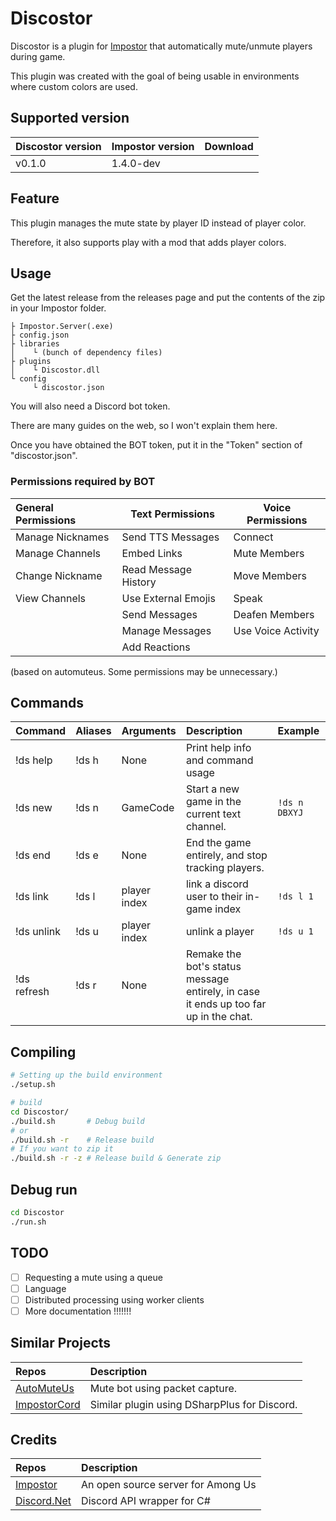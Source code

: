 # Discostor

Discostor is a plugin for [Impostor](https://github.com/Impostor/Impostor) that automatically
mute/unmute players during game.

This plugin was created with the goal of being usable in environments where custom colors are used.

## Supported version

  | Discostor version | Impostor version | Download |
  |:------------------|:-----------------|:--------:|
  | v0.1.0            | 1.4.0-dev        |          |


## Feature

This plugin manages the mute state by player ID instead of player color.

Therefore, it also supports play with a mod that adds player colors.

## Usage

  Get the latest release from the releases page and put the contents of the zip in your Impostor folder.

```
├ Impostor.Server(.exe)
├ config.json
├ libraries
│    └ (bunch of dependency files)
├ plugins
│    └ Discostor.dll
└ config
     └ discostor.json
```

You will also need a Discord bot token.

There are many guides on the web, so I won't explain them here.

Once you have obtained the BOT token, put it in the "Token" section of "discostor.json".

### Permissions required by BOT

  | General Permissions | Text Permissions     | Voice Permissions  |
  |:--------------------|----------------------|--------------------|
  | Manage Nicknames    | Send TTS Messages    | Connect            |
  | Manage Channels     | Embed Links          | Mute Members       |
  | Change Nickname     | Read Message History | Move Members       |
  | View Channels       | Use External Emojis  | Speak              |
  |                     | Send Messages        | Deafen Members     |
  |                     | Manage Messages      | Use Voice Activity |
  |                     | Add Reactions        |                    |

  (based on automuteus. Some permissions may be unnecessary.)

## Commands

 | Command     | Aliases | Arguments    | Description                                                                          | Example       |
 |:------------|:--------|--------------|:-------------------------------------------------------------------------------------|:--------------|
 | !ds help    | !ds h   | None         | Print help info and command usage                                                    |               |
 | !ds new     | !ds n   | GameCode     | Start a new game in the current text channel.                                        | `!ds n DBXYJ` |
 | !ds end     | !ds e   | None         | End the game entirely, and stop tracking players.                                    |               |
 | !ds link    | !ds l   | player index | link a discord user to their in-game index                                           | `!ds l 1`     |
 | !ds unlink  | !ds u   | player index | unlink a player                                                                      | `!ds u 1`     |
 | !ds refresh | !ds r   | None         | Remake the bot's status message entirely, in case it ends up too far up in the chat. |


## Compiling

```sh
# Setting up the build environment
./setup.sh

# build
cd Discostor/
./build.sh       # Debug build
# or
./build.sh -r    # Release build
# If you want to zip it
./build.sh -r -z # Release build & Generate zip
```

## Debug run

```sh
cd Discostor
./run.sh
```

## TODO

  - [ ] Requesting a mute using a queue
  - [ ] Language
  - [ ] Distributed processing using worker clients
  - [ ] More documentation !!!!!!!

## Similar Projects

  | Repos                                                    | Description                                  |
  |:---------------------------------------------------------|:---------------------------------------------| 
  | [AutoMuteUs](https://github.com/denverquane/automuteus)  | Mute bot using packet capture.               |
  | [ImpostorCord](https://github.com/tuxinal/impostorCord)  | Similar plugin using DSharpPlus for Discord. |


## Credits

  | Repos                                                     | Description                        |
  |:----------------------------------------------------------|:-----------------------------------|
  | [Impostor](https://github.com/Impostor/Impostor)          | An open source server for Among Us |
  | [Discord.Net](https://github.com/discord-net/Discord.Net) | Discord API wrapper for C#         |

